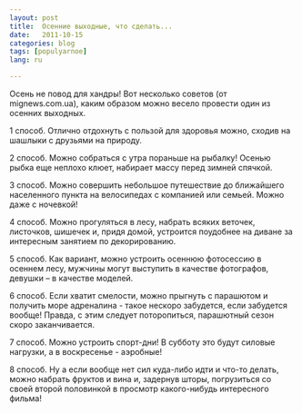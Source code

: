 ```yaml
---
layout: post
title:  Осенние выходные, что сделать...
date:   2011-10-15
categories: blog
tags: [populyarnoe]
lang: ru

---
```

Осень не повод для хандры! Вот несколько советов (от mignews.com.ua), каким образом можно весело провести один из осенних выходных.

1 способ. Отлично отдохнуть с пользой для здоровья можно, сходив на шашлыки с друзьями на природу.

2 способ. Можно собраться с утра пораньше на рыбалку! Осенью рыбка еще неплохо клюет, набирает массу перед зимней спячкой.

3 способ. Можно совершить небольшое путешествие до ближайшего населенного пункта на велосипедах с компанией или семьей. Можно даже с ночевкой!

4 способ. Можно прогуляться в лесу, набрать всяких веточек, листочков, шишечек и, придя домой, устроится поудобнее на диване за интересным занятием по декорированию.

5 способ. Как вариант, можно устроить осеннюю фотосессию в осеннем лесу, мужчины могут выступить в качестве фотографов, девушки – в качестве моделей.

6 способ. Если хватит смелости, можно прыгнуть с парашютом и получить море адреналина - такое нескоро забудется, если забудется вообще! Правда, с этим следует поторопиться, парашютный сезон скоро заканчивается.

7 способ. Можно устроить спорт-дни! В субботу это будут силовые нагрузки, а в воскресенье - аэробные!

8 способ. Ну а если вообще нет сил куда-либо идти и что-то делать, можно набрать фруктов и вина и, задернув шторы, погрузиться со своей второй половинкой в просмотр какого-нибудь интересного фильма!
